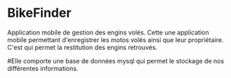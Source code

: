 # BikeFinder
Application mobile de gestion des engins volés.  Cette une application mobile permettant d'enregistrer les motos volés ainsi que leur propriétaire.
C'est qui permet la restitution des engins retrouvés. 

#Elle comporte une base de données mysql qui permet le stockage de nos différentes informations.
